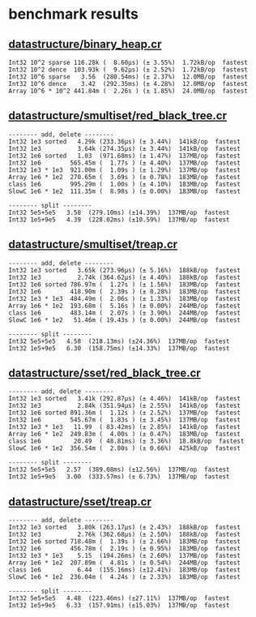 # benchmark results

## [datastructure/binary_heap.cr](https://github.com/yuruhi/crystal_lib/blob/master/benchmarks/datastructure/binary_heap.cr)

```
Int32 10^2 sparse 116.28k (  8.60µs) (± 3.55%)  1.72kB/op  fastest
Int32 10^2 dence  103.93k (  9.62µs) (± 2.52%)  1.72kB/op  fastest
Int32 10^6 sparse   3.56  (280.54ms) (± 2.37%)  12.0MB/op  fastest
Int32 10^6 dence    3.42  (292.35ms) (± 4.28%)  12.0MB/op  fastest
Array 10^6 * 10^2 441.84m (  2.26s ) (± 1.85%)  24.0MB/op  fastest
```

## [datastructure/smultiset/red_black_tree.cr](https://github.com/yuruhi/crystal_lib/blob/master/benchmarks/datastructure/smultiset/red_black_tree.cr)

```
-------- add, delete --------
Int32 1e3 sorted   4.29k (233.36µs) (± 3.44%)  141kB/op  fastest
Int32 1e3          3.64k (274.35µs) (± 3.44%)  141kB/op  fastest
Int32 1e6 sorted   1.03  (971.68ms) (± 1.47%)  137MB/op  fastest
Int32 1e6        565.45m (  1.77s ) (± 4.40%)  137MB/op  fastest
Int32 1e3 * 1e3  921.00m (  1.09s ) (± 1.29%)  137MB/op  fastest
Array 1e6 * 1e2  270.65m (  3.69s ) (± 0.78%)  183MB/op  fastest
class 1e6        995.29m (  1.00s ) (± 4.10%)  183MB/op  fastest
SlowC 1e6 * 1e2  111.35m (  8.98s ) (± 0.00%)  183MB/op  fastest

-------- split --------
Int32 5e5+5e5   3.58  (279.10ms) (±14.39%)  137MB/op  fastest
Int32 1e5+9e5   4.39  (228.02ms) (±10.59%)  137MB/op  fastest
```

## [datastructure/smultiset/treap.cr](https://github.com/yuruhi/crystal_lib/blob/master/benchmarks/datastructure/smultiset/treap.cr)

```
-------- add, delete --------
Int32 1e3 sorted   3.65k (273.96µs) (± 5.16%)  188kB/op  fastest
Int32 1e3          2.74k (364.62µs) (± 4.40%)  188kB/op  fastest
Int32 1e6 sorted 786.97m (  1.27s ) (± 1.56%)  183MB/op  fastest
Int32 1e6        418.90m (  2.39s ) (± 0.28%)  183MB/op  fastest
Int32 1e3 * 1e3  484.49m (  2.06s ) (± 1.33%)  183MB/op  fastest
Array 1e6 * 1e2  193.68m (  5.16s ) (± 0.00%)  244MB/op  fastest
class 1e6        483.14m (  2.07s ) (± 3.90%)  244MB/op  fastest
SlowC 1e6 * 1e2   51.46m ( 19.43s ) (± 0.00%)  244MB/op  fastest

-------- split --------
Int32 5e5+5e5   4.58  (218.13ms) (±24.36%)  137MB/op  fastest
Int32 1e5+9e5   6.30  (158.75ms) (±14.33%)  137MB/op  fastest
```

## [datastructure/sset/red_black_tree.cr](https://github.com/yuruhi/crystal_lib/blob/master/benchmarks/datastructure/sset/red_black_tree.cr)

```
-------- add, delete --------
Int32 1e3 sorted   3.41k (292.87µs) (± 4.46%)  141kB/op  fastest
Int32 1e3          2.84k (351.94µs) (± 2.55%)  141kB/op  fastest
Int32 1e6 sorted 891.36m (  1.12s ) (± 2.52%)  137MB/op  fastest
Int32 1e6        545.67m (  1.83s ) (± 3.45%)  137MB/op  fastest
Int32 1e3 * 1e3   11.99  ( 83.42ms) (± 2.85%)  141kB/op  fastest
Array 1e6 * 1e2  249.83m (  4.00s ) (± 0.47%)  183MB/op  fastest
class 1e6         20.49  ( 48.81ms) (± 3.36%)  18.8kB/op  fastest
SlowC 1e6 * 1e2  356.54m (  2.80s ) (± 0.66%)  425kB/op  fastest

-------- split --------
Int32 5e5+5e5   2.57  (389.08ms) (±12.56%)  137MB/op  fastest
Int32 1e5+9e5   3.00  (333.57ms) (± 6.73%)  137MB/op  fastest
```

## [datastructure/sset/treap.cr](https://github.com/yuruhi/crystal_lib/blob/master/benchmarks/datastructure/sset/treap.cr)

```
-------- add, delete --------
Int32 1e3 sorted   3.80k (263.17µs) (± 2.43%)  188kB/op  fastest
Int32 1e3          2.76k (362.68µs) (± 2.50%)  188kB/op  fastest
Int32 1e6 sorted 718.48m (  1.39s ) (± 2.66%)  183MB/op  fastest
Int32 1e6        456.78m (  2.19s ) (± 0.95%)  183MB/op  fastest
Int32 1e3 * 1e3    5.15  (194.26ms) (± 2.60%)  137MB/op  fastest
Array 1e6 * 1e2  207.89m (  4.81s ) (± 0.54%)  244MB/op  fastest
class 1e6          6.44  (155.16ms) (±12.41%)  183MB/op  fastest
SlowC 1e6 * 1e2  236.04m (  4.24s ) (± 2.33%)  183MB/op  fastest

-------- split --------
Int32 5e5+5e5   4.48  (223.46ms) (±27.11%)  137MB/op  fastest
Int32 1e5+9e5   6.33  (157.91ms) (±15.03%)  137MB/op  fastest
```

